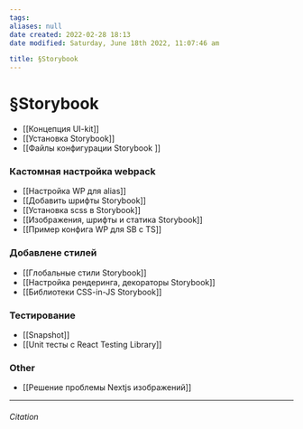 ```yaml
---
tags: 
aliases: null
date created: 2022-02-28 18:13
date modified: Saturday, June 18th 2022, 11:07:46 am

title: §Storybook
---
```


# §Storybook

- [[Концепция UI-kit]]
- [[Установка Storybook]]
- [[Файлы конфигурации Storybook ]]

### Кастомная настройка webpack

- [[Настройка WP для alias]]
- [[Добавить шрифты Storybook]]
- [[Установка scss в Storybook]]
- [[Изображения, шрифты и статика Storybook]]
- [[Пример конфига WP для SB с TS]]

### Добавлене стилей

- [[Глобальные стили Storybook]]
- [[Настройка рендеринга, декораторы  Storybook]]
- [[Библиотеки CSS-in-JS Storybook]]

### Тестирование

- [[Snapshot]]
- [[Unit тесты с React Testing Library]]

### Other

- [[Решение проблемы Nextjs изображений]]
---

###### Citation
